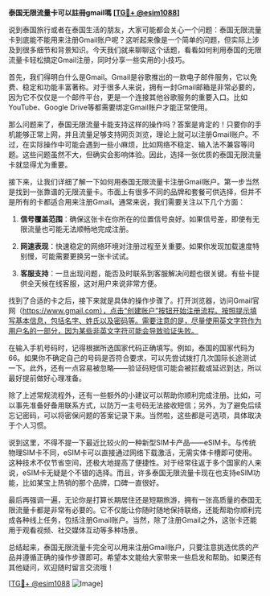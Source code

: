 **泰国无限流量卡可以註冊gmail嗎 [[TG💪+ @esim1088](https://t.me/s/esim1088)]**

说到泰国旅行或者在泰国生活的朋友，大家可能都会关心一个问题：泰国无限流量卡到底能不能用来注册Gmail账户呢？这听起来像是一个简单的问题，但实际上涉及到很多细节和背景知识。今天我们就来聊聊这个话题，看看如何利用泰国的无限流量卡轻松搞定Gmail注册，同时分享一些实用的小技巧。

首先，我们得明白什么是Gmail。Gmail是谷歌推出的一款电子邮件服务，它以免费、稳定和功能丰富著称。对于很多人来说，拥有一封Gmail邮箱是非常必要的，因为它不仅仅是一个邮件平台，更是一个连接其他谷歌服务的重要入口。比如YouTube、Google Drive等都需要绑定Gmail账户才能正常使用。

那么问题来了，泰国无限流量卡能支持这样的操作吗？答案是肯定的！只要你的手机能够正常上网，并且流量足够支持网页浏览，理论上就可以注册Gmail账户。不过，在实际操作中可能会遇到一些小麻烦，比如网络不稳定、输入法不兼容等问题。这些问题虽然不大，但确实会影响体验。因此，选择一张优质的泰国无限流量卡就显得尤为重要。

接下来，让我们详细了解一下如何用泰国无限流量卡注册Gmail账户。第一步当然是找到一张靠谱的无限流量卡。市面上有很多不同的品牌和套餐可供选择，但并不是所有的卡都适合用来注册Gmail。通常来说，我们需要关注以下几个方面：

1. **信号覆盖范围**：确保这张卡在你所在的位置信号良好。如果信号差，即使有无限流量也可能无法顺畅地完成注册。
   
2. **网速表现**：快速稳定的网络环境对注册过程至关重要。如果你发现加载速度特别慢，可能需要更换另一张卡试试。

3. **客服支持**：一旦出现问题，能否及时联系到客服解决问题也很关键。有些卡提供全天候在线客服，这对用户来说非常方便。

找到了合适的卡之后，接下来就是具体的操作步骤了。打开浏览器，访问Gmail官网（https://www.gmail.com），点击“创建账户”按钮开始注册流程。按照提示填写基本信息，包括名字、姓氏以及密码等。需要注意的是，尽量使用英文字符作为用户名的一部分，因为某些非英文字符可能会导致验证失败。

在输入手机号码时，记得根据所选国家代码正确填写。例如，泰国的国家代码为66。如果你不确定自己的号码是否符合要求，可以先尝试拨打几次国际长途测试一下。此外，还有一点容易被忽略——验证码短信可能会被拦截或延迟到达，所以最好提前做好心理准备。

除了上述常规流程外，还有一些额外的小建议可以帮助你顺利完成注册。比如，可以事先准备好备用联系方式，以防万一主号码无法接收短信；另外，为了避免后续忘记密码，可以将密保问题的答案记录下来。当然啦，这些都是可选项，具体取决于个人习惯。

说到这里，不得不提一下最近比较火的一种新型SIM卡产品——eSIM卡。与传统物理SIM卡不同，eSIM卡可以直接通过网络下载激活，无需实体卡槽即可使用。这种技术不仅节省空间，还极大地提高了便捷性。对于经常往返于多个国家的人来说，eSIM卡无疑是个不错的选择。而且，许多泰国无限流量卡现在也支持eSIM功能，比如某宝上热销的那个品牌，口碑一直很好。

最后再强调一遍，无论你是打算长期居住还是短期旅游，拥有一张高质量的泰国无限流量卡都是非常有必要的。它不仅能让你随时随地保持联络，还能帮助你顺利完成各种线上任务，包括注册Gmail账户。当然，除了注册Gmail之外，这张卡还能用于观看视频、社交媒体互动等多种场景。

总结起来，泰国无限流量卡完全可以用来注册Gmail账户，只要注意挑选优质的产品并遵循正确的操作步骤即可。希望本文能给大家带来一些启发和帮助。如果还有其他疑问，欢迎随时留言交流哦！

[[TG💪+ @esim1088](https://t.me/s/esim1088) ![Image](https://i.postimg.cc/4NQfJmqS/Snipaste-2025-05-13-00-14-12.png)]